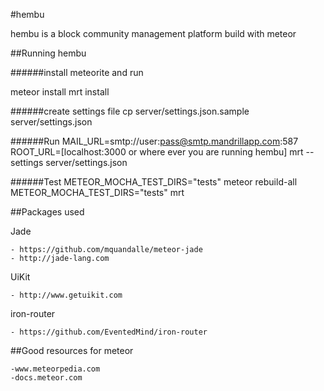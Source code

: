#hembu

hembu is a block community management platform build with meteor

##Running hembu

######install meteorite and run

meteor install
mrt install

######create settings file
cp server/settings.json.sample server/settings.json

######Run
MAIL_URL=smtp://user:pass@smtp.mandrillapp.com:587 ROOT_URL=[localhost:3000 or where ever you are running hembu] mrt --settings server/settings.json 

######Test
METEOR_MOCHA_TEST_DIRS="tests" meteor rebuild-all
METEOR_MOCHA_TEST_DIRS="tests" mrt

##Packages used

Jade 

    - https://github.com/mquandalle/meteor-jade
    - http://jade-lang.com
    
UiKit

    - http://www.getuikit.com
    
iron-router

    - https://github.com/EventedMind/iron-router
    
##Good resources for meteor

    -www.meteorpedia.com
    -docs.meteor.com
